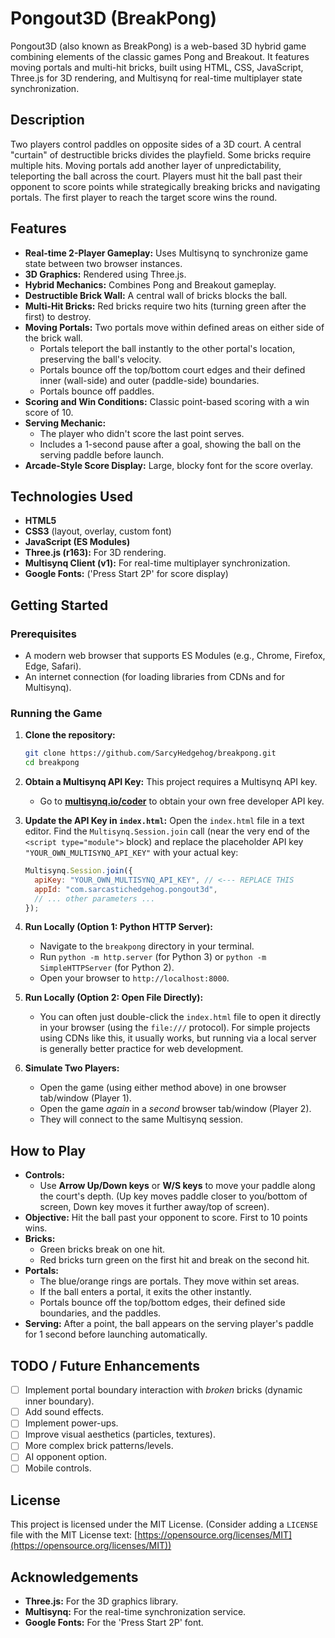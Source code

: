# Pongout3D (BreakPong)

Pongout3D (also known as BreakPong) is a web-based 3D hybrid game combining elements of the classic games Pong and Breakout. It features moving portals and multi-hit bricks, built using HTML, CSS, JavaScript, Three.js for 3D rendering, and Multisynq for real-time multiplayer state synchronization.

<!-- Optional: Add a screenshot or GIF here! -->
<!-- ![Gameplay Screenshot](path/to/your/screenshot.gif) -->

## Description

Two players control paddles on opposite sides of a 3D court. A central "curtain" of destructible bricks divides the playfield. Some bricks require multiple hits. Moving portals add another layer of unpredictability, teleporting the ball across the court. Players must hit the ball past their opponent to score points while strategically breaking bricks and navigating portals. The first player to reach the target score wins the round.

## Features

*   **Real-time 2-Player Gameplay:** Uses Multisynq to synchronize game state between two browser instances.
*   **3D Graphics:** Rendered using Three.js.
*   **Hybrid Mechanics:** Combines Pong and Breakout gameplay.
*   **Destructible Brick Wall:** A central wall of bricks blocks the ball.
*   **Multi-Hit Bricks:** Red bricks require two hits (turning green after the first) to destroy.
*   **Moving Portals:** Two portals move within defined areas on either side of the brick wall.
    *   Portals teleport the ball instantly to the other portal's location, preserving the ball's velocity.
    *   Portals bounce off the top/bottom court edges and their defined inner (wall-side) and outer (paddle-side) boundaries.
    *   Portals bounce off paddles.
*   **Scoring and Win Conditions:** Classic point-based scoring with a win score of 10.
*   **Serving Mechanic:**
    *   The player who didn't score the last point serves.
    *   Includes a 1-second pause after a goal, showing the ball on the serving paddle before launch.
*   **Arcade-Style Score Display:** Large, blocky font for the score overlay.

## Technologies Used

*   **HTML5**
*   **CSS3** (layout, overlay, custom font)
*   **JavaScript (ES Modules)**
*   **Three.js (r163):** For 3D rendering.
*   **Multisynq Client (v1):** For real-time multiplayer synchronization.
*   **Google Fonts:** ('Press Start 2P' for score display)

## Getting Started

### Prerequisites

*   A modern web browser that supports ES Modules (e.g., Chrome, Firefox, Edge, Safari).
*   An internet connection (for loading libraries from CDNs and for Multisynq).

### Running the Game

1.  **Clone the repository:**
    ```bash
    git clone https://github.com/SarcyHedgehog/breakpong.git
    cd breakpong
    ```

2.  **Obtain a Multisynq API Key:**
    This project requires a Multisynq API key.
    *   Go to **[multisynq.io/coder](https://multisynq.io/coder)** to obtain your own free developer API key.

3.  **Update the API Key in `index.html`:**
    Open the `index.html` file in a text editor. Find the `Multisynq.Session.join` call (near the very end of the `<script type="module">` block) and replace the placeholder API key `"YOUR_OWN_MULTISYNQ_API_KEY"` with your actual key:
    ```javascript
    Multisynq.Session.join({
      apiKey: "YOUR_OWN_MULTISYNQ_API_KEY", // <--- REPLACE THIS
      appId: "com.sarcastichedgehog.pongout3d",
      // ... other parameters ...
    });
    ```

4.  **Run Locally (Option 1: Python HTTP Server):**
    *   Navigate to the `breakpong` directory in your terminal.
    *   Run `python -m http.server` (for Python 3) or `python -m SimpleHTTPServer` (for Python 2).
    *   Open your browser to `http://localhost:8000`.

5.  **Run Locally (Option 2: Open File Directly):**
    *   You can often just double-click the `index.html` file to open it directly in your browser (using the `file:///` protocol). For simple projects using CDNs like this, it usually works, but running via a local server is generally better practice for web development.

6.  **Simulate Two Players:**
    *   Open the game (using either method above) in one browser tab/window (Player 1).
    *   Open the game *again* in a *second* browser tab/window (Player 2).
    *   They will connect to the same Multisynq session.

## How to Play

*   **Controls:**
    *   Use **Arrow Up/Down keys** or **W/S keys** to move your paddle along the court's depth. (Up key moves paddle closer to you/bottom of screen, Down key moves it further away/top of screen).
*   **Objective:** Hit the ball past your opponent to score. First to 10 points wins.
*   **Bricks:**
    *   Green bricks break on one hit.
    *   Red bricks turn green on the first hit and break on the second hit.
*   **Portals:**
    *   The blue/orange rings are portals. They move within set areas.
    *   If the ball enters a portal, it exits the other instantly.
    *   Portals bounce off the top/bottom edges, their defined side boundaries, and the paddles.
*   **Serving:** After a point, the ball appears on the serving player's paddle for 1 second before launching automatically.

## TODO / Future Enhancements

*   [ ] Implement portal boundary interaction with *broken* bricks (dynamic inner boundary).
*   [ ] Add sound effects.
*   [ ] Implement power-ups.
*   [ ] Improve visual aesthetics (particles, textures).
*   [ ] More complex brick patterns/levels.
*   [ ] AI opponent option.
*   [ ] Mobile controls.

## License

This project is licensed under the MIT License.
(Consider adding a `LICENSE` file with the MIT License text: [https://opensource.org/licenses/MIT](https://opensource.org/licenses/MIT))

## Acknowledgements

*   **Three.js:** For the 3D graphics library.
*   **Multisynq:** For the real-time synchronization service.
*   **Google Fonts:** For the 'Press Start 2P' font.